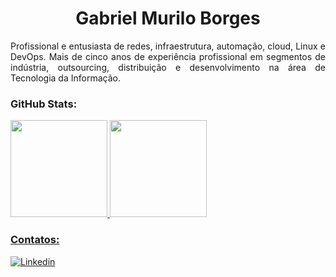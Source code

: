 <div align="center">
  <h1> Gabriel Murilo Borges </h1>
</div>
<div align="justify">
Profissional e entusiasta de redes, infraestrutura, automação, cloud, Linux e DevOps. Mais de cinco anos de experiência profissional em segmentos de indústria, outsourcing, distribuição e desenvolvimento na área de Tecnologia da Informação.
</div>

### GitHub Stats:
<div align="left">
  <a href="https://github.com/gmborges">
  <img height="155em" src="https://github-readme-stats.vercel.app/api/top-langs/?username=gmborges&layout=compact&langs_count=7&theme=github_dark"/>
  <img height="155em" src="https://github-readme-stats.vercel.app/api?username=gmborges&show_icons=true&theme=github_dark&include_all_commits=true&count_private=true"/>
</div>
  
### Contatos:
<a target="_blank" href='https://www.linkedin.com/in/gabriel-murilo-borges-0084a1105/' > <img align="center" alt="Linkedin" src="https://img.shields.io/badge/LinkedIn-0077B5?style=for-the-badge&logo=linkedin&logoColor=white"></a>
